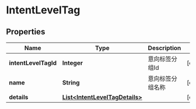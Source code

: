 

# IntentLevelTag

## Properties

Name | Type | Description | Notes
------------ | ------------- | ------------- | -------------
**intentLevelTagId** | **Integer** | 意向标签分组Id |  [optional]
**name** | **String** | 意向标签分组名称 |  [optional]
**details** | [**List&lt;IntentLevelTagDetails&gt;**](IntentLevelTagDetails.md) |  |  [optional]



